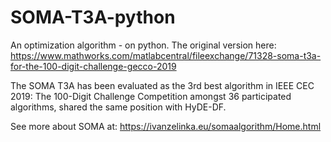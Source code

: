 # SOMA-T3A-python
An optimization algorithm - on python.
The original version here:
https://www.mathworks.com/matlabcentral/fileexchange/71328-soma-t3a-for-the-100-digit-challenge-gecco-2019

The SOMA T3A has been evaluated as the 3rd best algorithm in IEEE CEC 2019: The 100-Digit Challenge Competition amongst 36 participated algorithms,
shared the same position with HyDE-DF.

See more about SOMA at:
https://ivanzelinka.eu/somaalgorithm/Home.html
